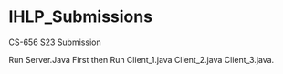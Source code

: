 # IHLP_Submissions
CS-656 S23 Submission

Run Server.Java First then Run Client_1.java Client_2.java Client_3.java.
